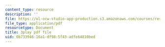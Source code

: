 ```yaml
---
content_type: resource
description: ''
file: https://ol-ocw-studio-app-production.s3.amazonaws.com/courses/res-6-012-introduction-to-probability-spring-2018/0b73394616a1df985f43adfe64810bed_vEsUsaK1HBk.pdf
file_type: application/pdf
resourcetype: Document
title: 3play pdf file
uid: 0b733946-16a1-df98-5f43-adfe64810bed
---
```

